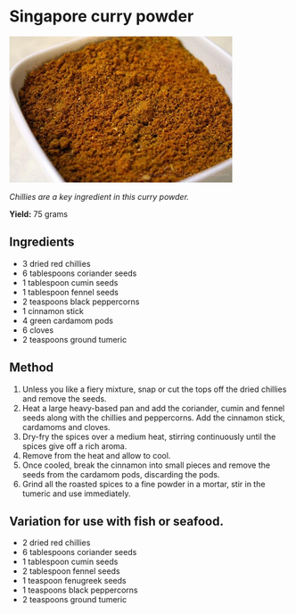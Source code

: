 # Singapore curry powder

![Singapore](resources/singapore.jpg)

*Chillies are a key ingredient in this curry powder.*

**Yield:** 75 grams
## Ingredients
- 3 dried red chillies
- 6 tablespoons coriander seeds
- 1 tablespoon cumin seeds
- 1 tablespoon fennel seeds
- 2 teaspoons black peppercorns
- 1 cinnamon stick
- 4 green cardamom pods
- 6 cloves
- 2 teaspoons ground tumeric

## Method
1. Unless you like a fiery mixture, snap or cut the tops off the dried chillies and remove the seeds.
1. Heat a large heavy-based pan and add the coriander, cumin and fennel seeds along with the chillies and peppercorns. Add the cinnamon stick, cardamoms and cloves.
1. Dry-fry the spices over a medium heat, stirring continuously until the spices give off a rich aroma.
1. Remove from the heat and allow to cool.
1. Once cooled, break the cinnamon into small pieces and remove the seeds from the cardamom pods, discarding the pods.
1. Grind all the roasted spices to a fine powder in a mortar, stir in the tumeric and use immediately.


## Variation for use with fish or seafood.
- 2 dried red chillies
- 6 tablespoons coriander seeds
- 1 tablespoon cumin seeds
- 2 tablespoon fennel seeds
- 1 teaspoon fenugreek seeds
- 1 teaspoons black peppercorns
- 2 teaspoons ground tumeric